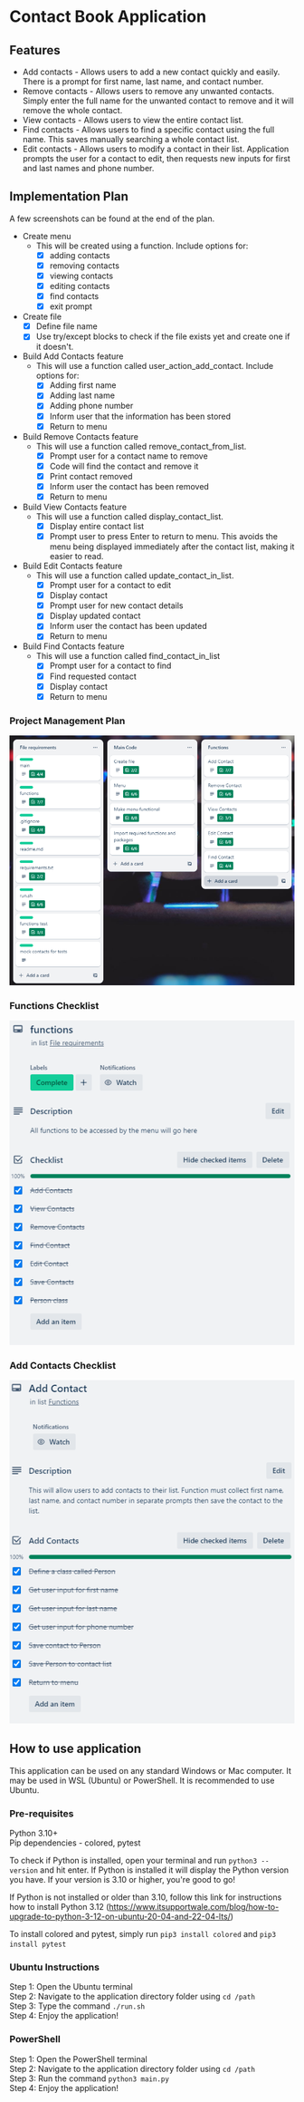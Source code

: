 # Contact Book Application

## Features
- Add contacts - Allows users to add a new contact quickly and easily. There is a prompt for first name, last name, and contact number.
- Remove contacts - Allows users to remove any unwanted contacts. Simply enter the full name for the unwanted contact to remove and it will remove the whole contact.
- View contacts - Allows users to view the entire contact list.
- Find contacts - Allows users to find a specific contact using the full name. This saves manually searching a whole contact list.
- Edit contacts - Allows users to modify a contact in their list. Application prompts the user for a contact to edit, then requests new inputs for first and last names and phone number.

## Implementation Plan

A few screenshots can be found at the end of the plan.
- Create menu
    - This will be created using a function. Include options for:<br>
        - [x] adding contacts<br>
        - [x] removing contacts<br>
        - [x] viewing contacts<br>
        - [x] editing contacts<br>
        - [x] find contacts<br>
        - [x] exit prompt
- Create file
    - [x] Define file name
    - [x] Use try/except blocks to check if the file exists yet and create one if it doesn't.  
- Build Add Contacts feature
    - This will use a function called user_action_add_contact. Include options for:
        - [x] Adding first name
        - [x] Adding last name
        - [x] Adding phone number
        - [x] Inform user that the information has been stored
        - [x] Return to menu
- Build Remove Contacts feature
    - This will use a function called remove_contact_from_list.
        - [x] Prompt user for a contact name to remove
        - [x] Code will find the contact and remove it
        - [x] Print contact removed
        - [x] Inform user the contact has been removed
        - [x] Return to menu
- Build View Contacts feature
    - This will use a function called display_contact_list.
        - [x] Display entire contact list
        - [x] Prompt user to press Enter to return to menu. This avoids the menu being displayed immediately after the contact list, making it easier to read. 
- Build Edit Contacts feature
    - This will use a function called update_contact_in_list.
        - [x] Prompt user for a contact to edit
        - [x] Display contact
        - [x] Prompt user for new contact details
        - [x] Display updated contact
        - [x] Inform user the contact has been updated
        - [x] Return to menu
- Build Find Contacts feature
    - This will use a function called find_contact_in_list
        - [x] Prompt user for a contact to find
        - [x] Find requested contact
        - [x] Display contact
        - [x] Return to menu

### Project Management Plan<br>
![Project Management Cards](./imgs/project-management.png)
### Functions Checklist
![Functions Checklist](./imgs/functions-checklist.png)
### Add Contacts Checklist
![Add Contacts Checklist](./imgs/add-contact-checklist.png)


## How to use application
This application can be used on any standard Windows or Mac computer. It may be used in WSL (Ubuntu) or PowerShell. It is recommended to use Ubuntu.<br>

### Pre-requisites
Python 3.10+<br>
Pip dependencies - colored, pytest

To check if Python is installed, open your terminal and run ```python3 --version``` and hit enter. If Python is installed it will display the Python version you have. If your version is 3.10 or higher, you're good to go!

If Python is not installed or older than 3.10, follow this link for instructions how to install Python 3.12 (https://www.itsupportwale.com/blog/how-to-upgrade-to-python-3-12-on-ubuntu-20-04-and-22-04-lts/)

To install colored and pytest, simply run ```pip3 install colored``` and ```pip3 install pytest```

### Ubuntu Instructions
Step 1: Open the Ubuntu terminal<br>
Step 2: Navigate to the application directory folder using ```cd /path```<br>
Step 3: Type the command ```./run.sh```<br>
Step 4: Enjoy the application!

### PowerShell
Step 1: Open the PowerShell terminal<br>
Step 2: Navigate to the application directory folder using ```cd /path```<br>
Step 3: Run the command ```python3 main.py```<br>
Step 4: Enjoy the application!<br>